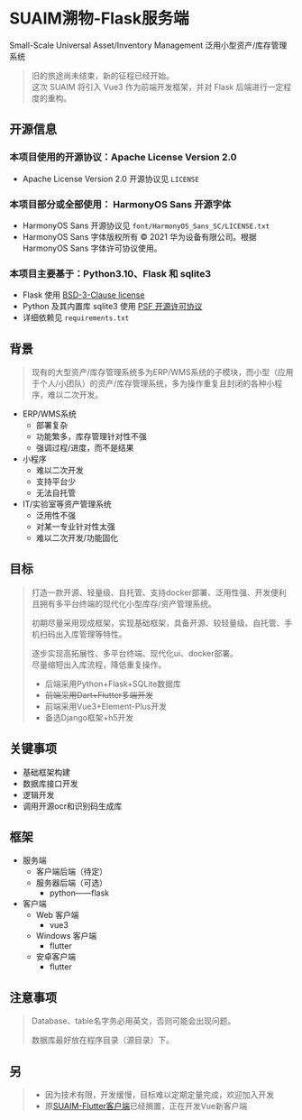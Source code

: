 # SUAIM溯物-Flask服务端
Small-Scale Universal Asset/Inventory Management 泛用小型资产/库存管理系统<br>

> 旧的旅途尚未结束，新的征程已经开始。  
> 这次 SUAIM 将引入 Vue3 作为前端开发框架，并对 Flask 后端进行一定程度的重构。  


## 开源信息

### 本项目使用的开源协议：Apache License Version 2.0
- Apache License Version 2.0 开源协议见 `LICENSE`
### 本项目部分或全部使用： HarmonyOS Sans 开源字体
- HarmonyOS Sans 开源协议见 `font/HarmonyOS_Sans_SC/LICENSE.txt`
- HarmonyOS Sans 字体版权所有 © 2021 华为设备有限公司。根据 HarmonyOS Sans 字体许可协议使用。
### 本项目主要基于：Python3.10、Flask 和 sqlite3
- Flask 使用 [BSD-3-Clause license](https://github.com/pallets/flask/#BSD-3-Clause-1-ov-file)
- Python 及其内置库 sqlite3 使用 [PSF 开源许可协议](https://github.com/python/cpython/blob/3.12/LICENSE)
- 详细依赖见 `requirements.txt`

## 背景
> 现有的大型资产/库存管理系统多为ERP/WMS系统的子模块，而小型（应用于个人/小团队）的资产/库存管理系统，多为操作重复且封闭的各种小程序，难以二次开发。

- ERP/WMS系统
    - 部署复杂
    - 功能繁多，库存管理针对性不强
    - 强调过程/进度，而不是结果
- 小程序
    - 难以二次开发
    - 支持平台少
    - 无法自托管
- IT/实验室等资产管理系统
    - 泛用性不强
    - 对某一专业针对性太强
    - 难以二次开发/功能固化
## 目标
> 打造一款开源、轻量级、自托管、支持docker部署、泛用性强、开发便利且拥有多平台终端的现代化小型库存/资产管理系统。  
> 
> 初期尽量采用现成框架，实现基础框架，具备开源、较轻量级、自托管、手机扫码出入库管理等特性。  
> 
> 逐步实现高拓展性、多平台终端、现代化ui、docker部署。  
> 尽量缩短出入库流程，降低重复操作。  
> 
> - 后端采用Python+Flask+SQLite数据库  
> - ~~前端采用Dart+Flutter多端开发~~  
> - 前端采用Vue3+Element-Plus开发  
> - 备选Django框架+h5开发  


## 关键事项

- 基础框架构建
- 数据库接口开发
- 逻辑开发
- 调用开源ocr和识别码生成库

## 框架
- 服务端
    - 客户端后端（待定）
    - 服务器后端（可选）
        - python——flask
- 客户端
    - Web 客户端
        - vue3
    - Windows 客户端
        - flutter
    - 安卓客户端
        - flutter

## 注意事项
> Database、table名字务必用英文，否则可能会出现问题。<br>
> 
> 数据库最好放在程序目录（源目录）下。<br>
> 
## 另
> - 因为技术有限，开发缓慢，目标难以定期定量完成，欢迎加入开发  
> - 原[SUAIM-Flutter客户端](https://github.com/tdccj/SUAIM-Flutter)已经搁置，正在开发Vue新客户端


